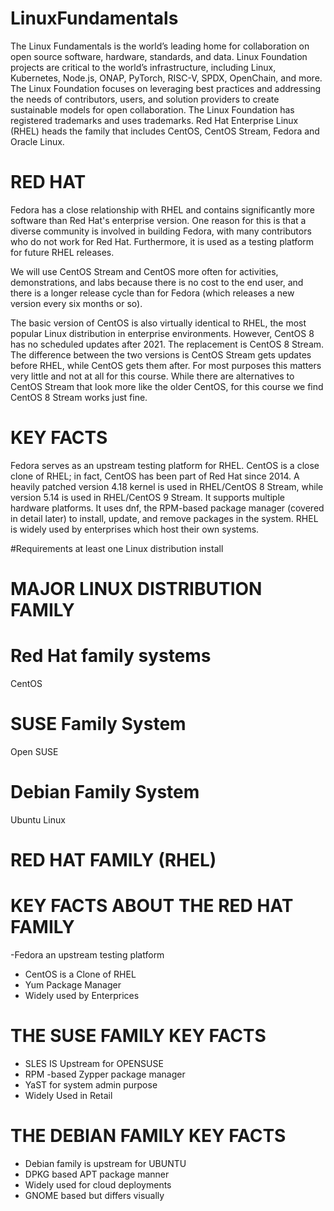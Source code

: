 # LinuxFundamentals
The Linux Fundamentals is the world’s leading home for collaboration on open source software, hardware, standards, and data. Linux Foundation projects are critical to the world’s infrastructure, including Linux, Kubernetes, Node.js, ONAP, PyTorch, RISC-V, SPDX, OpenChain, and more. The Linux Foundation focuses on leveraging best practices and addressing the needs of contributors, users, and solution providers to create sustainable models for open collaboration. The Linux Foundation has registered trademarks and uses trademarks. 
Red Hat Enterprise Linux (RHEL) heads the family that includes CentOS, CentOS Stream, Fedora and Oracle Linux.
# RED HAT
Fedora has a close relationship with RHEL and contains significantly more software than Red Hat's enterprise version. One reason for this is that a diverse community is involved in building Fedora, with many contributors who do not work for Red Hat. Furthermore, it is used as a testing platform for future RHEL releases.

We will use CentOS Stream and CentOS more often for activities, demonstrations, and labs because there is no cost to the end user, and there is a longer release cycle than for Fedora (which releases a new version every six months or so).

The basic version of CentOS is also virtually identical to RHEL, the most popular Linux distribution in enterprise environments. However, CentOS 8 has no scheduled updates after 2021. The replacement is CentOS 8 Stream. The difference between the two versions is CentOS Stream gets updates before RHEL, while CentOS gets them after. For most purposes this matters very little and not at all for this course. While there are alternatives to CentOS Stream that look more like the older CentOS, for this course we find CentOS 8 Stream works just fine.

# KEY FACTS
Fedora serves as an upstream testing platform for RHEL.
CentOS is a close clone of RHEL; in fact, CentOS has been part of Red Hat since 2014.
A heavily patched version 4.18 kernel is used in RHEL/CentOS 8 Stream, while version 5.14 is used in RHEL/CentOS 9 Stream.
It supports multiple hardware platforms.
It uses dnf, the RPM-based package manager (covered in detail later) to install, update, and remove packages in the system.
RHEL is widely used by enterprises which host their own systems.


#Requirements
at least one Linux distribution install
# MAJOR LINUX DISTRIBUTION FAMILY
# Red Hat family systems
CentOS
# SUSE Family System
Open SUSE
# Debian Family System
Ubuntu
Linux
# RED HAT FAMILY (RHEL)
# KEY FACTS ABOUT THE RED HAT FAMILY
-Fedora an upstream testing platform
- CentOS is a Clone of RHEL
- Yum Package Manager
- Widely used by Enterprices
# THE SUSE FAMILY KEY FACTS
- SLES IS Upstream for OPENSUSE
- RPM -based Zypper package manager
- YaST for system admin purpose
- Widely Used in Retail
# THE DEBIAN FAMILY KEY FACTS
- Debian family is upstream for UBUNTU
- DPKG based APT package manner
- Widely used for cloud deployments
- GNOME based but differs visually


